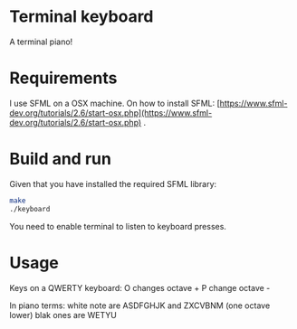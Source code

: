 # Terminal keyboard

A terminal piano!

# Requirements

I use SFML on a OSX machine.
On how to install SFML: [https://www.sfml-dev.org/tutorials/2.6/start-osx.php](https://www.sfml-dev.org/tutorials/2.6/start-osx.php) .

# Build and run

Given that you have installed the required SFML library:

```bash
make
./keyboard
```

You need to enable terminal to listen to keyboard presses.

# Usage

Keys on a QWERTY keyboard:
O changes octave +
P change octave -

In piano terms:
white note are ASDFGHJK and ZXCVBNM (one octave lower)
blak ones are WETYU


